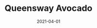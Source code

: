 ---
description: "Width%3A%2054%u201D%20%7C%20Content%3A%20100%25%20Polyester%20%7C%20Abrasion%3A%2050%2C000%20Double%20Rubs%20-%20Wyzenbeek%20Method%20%7C%20Repeat%3A%20n/a%20%7C%20Finish%3A%20INCASE%20by%20CRYPTON%20%7C%20Flammability%3A%20NFPA%20260%2C%20UFAC%20Class%201%2C%20CAL%20117%20%7C%20Applications%3A%20Contract%20/%20Hospitality%2C%20Residential%20%7C%20"
tags: 
  - "Lark Fontaine"
  - "Queensway"
  - "Textiles"
image_primary: "img/Queensway_Avocado_large.jpg"
href: "https://www.larkfontaine.com/collections/textiles/products/queensway-avocado"
designer: "Lark Fontaine"
title: "Queensway Avocado"
category: "Textiles"
subtitle: ""
manufacturer: "Lark Fontaine"
slug: "/manufacturers/lark-fontaine/textiles/lark-fontaine-queensway-avocado"
date: "2021-04-01"
---